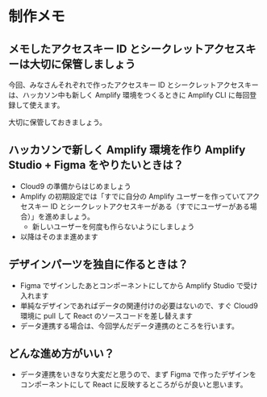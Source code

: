 # 制作メモ

## メモしたアクセスキー ID とシークレットアクセスキーは大切に保管しましょう

今回、みなさんそれぞれで作ったアクセスキー ID とシークレットアクセスキーは、ハッカソン中も新しく Amplify 環境をつくるときに Amplify CLI に毎回登録して使えます。

大切に保管しておきましょう。

## ハッカソンで新しく Amplify 環境を作り Amplify Studio + Figma をやりたいときは？

- Cloud9 の準備からはじめましょう
- Amplify の初期設定では「すでに自分の Amplify ユーザーを作っていてアクセスキー ID とシークレットアクセスキーがある（すでにユーザーがある場合）」を進めましょう。
  - 新しいユーザーを何度も作らないようにしましょう
- 以降はそのまま進めます

## デザインパーツを独自に作るときは？

- Figma でザインしたあとコンポーネントにしてから Amplify Studio で受け入れます
- 単純なデザインであればデータの関連付けの必要はないので、すぐ Cloud9 環境に pull して React のソースコードを差し替えます
- データ連携する場合は、今回学んだデータ連携のところを行います。

## どんな進め方がいい？

- データ連携をいきなり大変だと思うので、まず Figma で作ったデザインをコンポーネントにして React に反映するところがらが良いと思います。